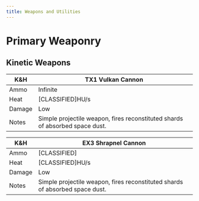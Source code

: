 ```yaml
---
title: Weapons and Utilities
---
```

# Primary Weaponry
## Kinetic Weapons

K&H | TX1 Vulkan Cannon
-|-
Ammo | Infinite
Heat | [CLASSIFIED]HU/s
Damage | Low
Notes | Simple projectile weapon, fires reconstituted shards of absorbed space dust.

K&H | EX3 Shrapnel Cannon
-|-
Ammo | [CLASSIFIED]
Heat | [CLASSIFIED]HU/s
Damage | Low
Notes | Simple projectile weapon, fires reconstituted shards of absorbed space dust.
<!--stackedit_data:
eyJoaXN0b3J5IjpbMTYwNTE4MTA4MiwyMTIzNTE5NjkwXX0=
-->